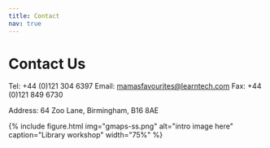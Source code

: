 ```yaml
---
title: Contact
nav: true
---
```


# Contact Us

Tel:   +44 (0)121 304 6397
Email: mamasfavourites@learntech.com
Fax:   +44 (0)121 849 6730

Address: 64 Zoo Lane, Birmingham, B16 8AE

{% include figure.html img="gmaps-ss.png" alt="intro image here" caption="Library workshop" width="75%" %}
